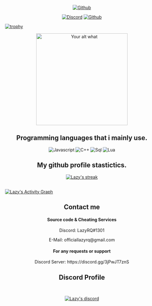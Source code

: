 <p align="center">
  <a href="https://">
   <img alt="Github" src="https://img.shields.io/badge/DEV-WEB-brightgreen"></a> 
  


  
</p>
<p align="center">
    <a href="https://discord.com/users/724786271855050854">
   <img alt="Discord" src="https://img.shields.io/badge/Discord-LazyRQ%231301-7289DA?style=for-the-badge&logo=discord&logoColor=7289DA&logoWidth=10&labelColor=000'"></a>  
  <a href="https://github.com/OfficialLazyRQ">
   <img alt="Github" src="https://img.shields.io/github/followers/OfficialLazyRQ?color=7289DA&logo=github&label=Followers&style=for-the-badge&logoWidth=10&labelColor=000'"></a>   
  
  
[![trophy](https://github-profile-trophy.vercel.app/?username=ryo-ma&row=2&column=8&theme=buddhism)](https://github.com/ryo-ma/github-profile-trophy)

  

  
</p>
<p align="center">
<img src="https://readme-spotify-status-liart.vercel.app/api/run-spotify-status" alt="Your alt what" width="300" align/>
</p>


<h2 align="center">Programming languages that i mainly use.</h2>
<p align="center">
  <img alt="Javascript" src="https://img.shields.io/badge/-JavaScript-090909?style=for-the-badge&logo=JavaScript&logoColor=E9D54D"></a> 
  <img alt="C++" src="https://img.shields.io/badge/-C++-090909?style=for-the-badge&logo=C%2b%2b&logoColor=6296CC"></a>  
  <img alt="Sql" src="https://img.shields.io/badge/-Sql-090909?style=for-the-badge&logo=mysql&logoColor=00648B"></a> 
  <img alt="Lua" src="https://img.shields.io/badge/-Lua-090909?style=for-the-badge&logo=lua&logoColor=00648B"></a>
</p>



<h2 align="center">My github profile stastictics.</h2>

<p align="center">
    <a href="https://github.com/SarnaxLii">
        <img title="Lazy's stats" alt="Lazy's streak" src="https://github-readme-streak-stats.herokuapp.com/?user=OfficialLazyRQ&theme=dark&hide_border=true&stroke=f53b3b"/>
    </a>
</p><br>
<a href="https://github.com/OfficialLazyRQ"><img alt="Lazy's Activity Graph" src="https://activity-graph.herokuapp.com/graph?username=OfficialLazyRQ&bg_color=0D1117&color=eca15b&line=eca15b&point=FFFFFF&hide_border=true" /></a>
  

<h2 align="center">Contact me</h2>
<h4 align="center">Source code & Cheating Services</h4>
<p align="center">Discord: LazyRQ#1301</p>
<p align="center">E-Mail: officiallazyrq@gmail.com</p>
<h4 align="center">For any requests or support</h4>
<p align="center">Discord Server: https://discord.gg/3jPwJT7znS
</pre><br>




<h2 align="center">Discord Profile</h2><br>
  <p align="center">
    <a href="https://discord.gg/sFUeS3E6Sz">
        <img title="RageQuit discord" alt="Lazy's discord" src="https://discord.c99.nl/widget/theme-3/724786271855050854.png"/>
    </a>
</p>
